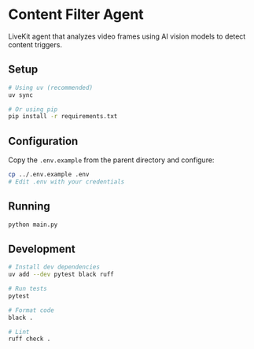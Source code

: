 # Content Filter Agent

LiveKit agent that analyzes video frames using AI vision models to detect content triggers.

## Setup

```bash
# Using uv (recommended)
uv sync

# Or using pip
pip install -r requirements.txt
```

## Configuration

Copy the `.env.example` from the parent directory and configure:

```bash
cp ../.env.example .env
# Edit .env with your credentials
```

## Running

```bash
python main.py
```

## Development

```bash
# Install dev dependencies
uv add --dev pytest black ruff

# Run tests
pytest

# Format code
black .

# Lint
ruff check .
```
